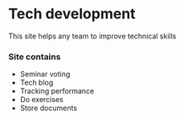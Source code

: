 # Tech development

This site helps any team to improve technical skills

### Site contains
- Seminar voting
- Tech blog
- Tracking performance
- Do exercises
- Store documents

